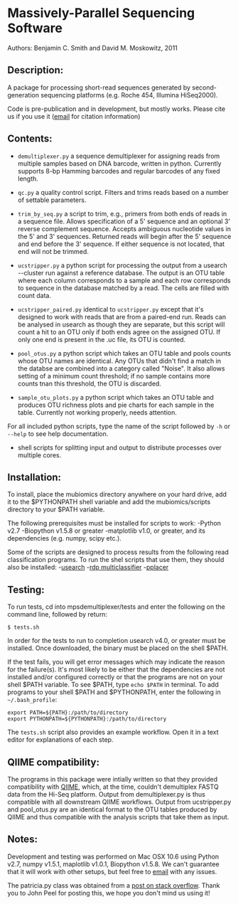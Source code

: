 # Massively-Parallel Sequencing Software

Authors: Benjamin C. Smith and David M. Moskowitz, 2011

## Description:

A package for processing short-read sequences generated by
second-generation sequencing platforms (e.g. Roche 454, Illumina HiSeq2000).

Code is pre-publication and in development, but mostly works. Please cite us if you use it
([email](mailto:benjamin.smith@einstein.yu.edu) for citation information)

## Contents:

- `demultiplexer.py` a sequence demultiplexer for assigning reads from
multiple samples based on DNA barcode, written in python. Currently
supports 8-bp Hamming barcodes and regular barcodes of any fixed
length.

- `qc.py` a quality control script. Filters and trims reads based on a
number of settable parameters.

- `trim_by_seq.py` a script to trim, e.g., primers from both ends of
reads in a sequence file. Allows specification of a 5' sequence
and an optional 3' reverse complement sequence. Accepts ambiguous
nucleotide values in the 5' and 3' sequences. Returned reads will begin
after the 5' sequence and end before the 3' sequence. If either sequence
is not located, that end will not be trimmed.

- `ucstripper.py`  a python script for processing the output from a
usearch --cluster run against a reference database. The output is an OTU
table where each column corresponds to a sample and each row corresponds
to sequence in the database matched by a read. The cells are filled with
count data.

- `ucstripper_paired.py`  identical to `ucstripper.py` except that it's
designed to work with reads that are from a paired-end run. Reads can
be analysed in usearch as though they are separate, but this script will
count a hit to an OTU only if both ends agree on the assigned OTU. If
only one end is present in the .uc file, its OTU is counted. 

- `pool_otus.py` a python script which takes an OTU table and pools
counts whose OTU names are identical. Any OTUs that didn't find a match
in the databse are combined into a category called "Noise". It also
allows setting of a minimum count threshold; if no sample contains more
counts tnan this threshold, the OTU is discarded.

- `sample_otu_plots.py` a python script which takes an OTU table and
produces OTU richness plots and pie charts for each sample in the table.
Currently not working properly, needs attention.

For all included python scripts, type the name of the script followed by
`-h` or `--help` to see help documentation.

- shell scripts for splitting input and output to distribute processes over multiple cores.

## Installation:

To install, place the mubiomics directory anywhere on your hard drive, add it to the $PYTHONPATH shell variable and add the mubiomics/scripts directory to your $PATH variable.

The following prerequisites must be installed for scripts to work:
-Python v2.7
-Biopython v1.5.8 or greater
-matplotlib v1.0, or greater, and its dependencies (e.g. numpy, scipy etc.).

Some of the scripts are designed to process results from the following read
classification programs. To run the shel scripts that use them, they should
also be installed:
-[usearch](http://www.drive5.com/usearch/)
-[rdp multiclassifier](http://rdp.cme.msu.edu/classifier/classifier.jsp)
-[pplacer](http://matsen.fhcrc.org/pplacer/)

## Testing:
To run tests, cd into mpsdemultiplexer/tests and enter the following on the command line,
followed by return:

    $ tests.sh
	
In order for the tests to run to completion usearch v4.0, or greater must be installed.
Once downloaded, the binary must be placed on the shell $PATH.

If the test fails, you will get error messages which may indicate the reason for the failure(s).
It's most likely to be either that the dependencies are not installed and/or configured correctly
or that the programs are not on your shell $PATH variable. To see $PATH, type `echo $PATH`
in terminal. To add programs to your shell $PATH and $PYTHONPATH, enter the following
in `~/.bash_profile`:

    export PATH=${PATH}:/path/to/directory
    export PYTHONPATH=${PYTHONPATH}:/path/to/directory

The `tests.sh` script also provides an example workflow. Open it in a text editor for explanations of each step.


## QIIME compatibility:

The programs in this package were intially written so that they provided
compatibility with [QIIME](http://qiime.sourceforge.net/), which, at the time, couldn't demultiplex FASTQ data from the Hi-Seq platform. Output from
demultiplexer.py is thus compatible with all downstream QIIME workflows.
Output from ucstripper.py and pool\_otus.py are an identical format to
the OTU tables produced by QIIME and thus compatible with the analysis scripts that take them as input.

## Notes:
Development and testing was performed on Mac OSX 10.6 using Python v2.7, numpy v1.5.1, maplotlib v1.0.1, Biopython v1.5.8. We can't guarantee that it will work with other setups, but feel free to [email](mailto:benjamin.smith@einstein.yu.edu) with any issues.

The patricia.py class was obtained from a [post on stack overflow](http://stackoverflow.com/questions/2406416/implementing-a-patricia-trie-for-use-as-a-dictionary/2412468#2412468). Thank you to John Peel for posting this, we hope you don't mind us using it!